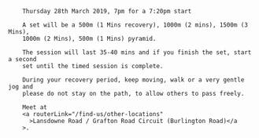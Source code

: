 
        Thursday 28th March 2019, 7pm for a 7:20pm start
   
        A set will be a 500m (1 Mins recovery), 1000m (2 mins), 1500m (3 Mins),
        1000m (2 Mins), 500m (1 Mins) pyramid.
    
        The session will last 35-40 mins and if you finish the set, start a second
        set until the timed session is complete.
    
        During your recovery period, keep moving, walk or a very gentle jog and
        please do not stay on the path, to allow others to pass freely.
   
        Meet at
        <a routerLink="/find-us/other-locations"
          >Lansdowne Road / Grafton Road Circuit (Burlington Road)</a
        >.
    